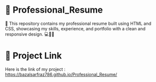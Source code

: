 # 📄 Professional_Resume
📂 This repository contains my professional resume built using HTML and CSS, showcasing my skills, experience, and portfolio with a clean and responsive design. 💻🎨📜
# 🔗 Project Link
Here is the link of my project : https://bazalsarfraz786.github.io/Professional_Resume/
